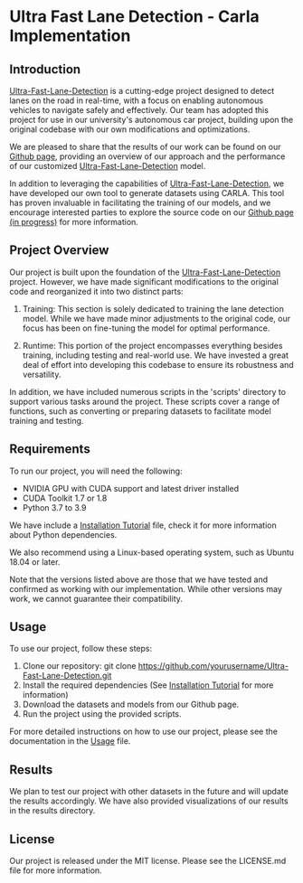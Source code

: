 <!-- @format -->

# Ultra Fast Lane Detection - Carla Implementation

## Introduction

[Ultra-Fast-Lane-Detection](https://github.com/cfzd/Ultra-Fast-Lane-Detection) is a cutting-edge project designed to detect lanes on the road in real-time, with a focus on enabling autonomous vehicles to navigate safely and effectively. Our team has adopted this project for use in our university's autonomous car project, building upon the original codebase with our own modifications and optimizations.

We are pleased to share that the results of our work can be found on our [Github page](https://github.com/khann160102/Ultra-Fast-Lane-Detection-Carla-Implementation), providing an overview of our approach and the performance of our customized [Ultra-Fast-Lane-Detection](https://github.com/cfzd/Ultra-Fast-Lane-Detection) model.

In addition to leveraging the capabilities of [Ultra-Fast-Lane-Detection](https://github.com/cfzd/Ultra-Fast-Lane-Detection), we have developed our own tool to generate datasets using CARLA. This tool has proven invaluable in facilitating the training of our models, and we encourage interested parties to explore the source code on our [Github page (in progress)](https://github.com/khann160102/Ultra-Fast-Lane-Detection-Carla-Implementation) for more information.

## Project Overview

Our project is built upon the foundation of the [Ultra-Fast-Lane-Detection](https://github.com/cfzd/Ultra-Fast-Lane-Detection) project. However, we have made significant modifications to the original code and reorganized it into two distinct parts:

1. Training:
   This section is solely dedicated to training the lane detection model. While we have made minor adjustments to the original code, our focus has been on fine-tuning the model for optimal performance.

2. Runtime:
   This portion of the project encompasses everything besides training, including testing and real-world use. We have invested a great deal of effort into developing this codebase to ensure its robustness and versatility.

In addition, we have included numerous scripts in the 'scripts' directory to support various tasks around the project. These scripts cover a range of functions, such as converting or preparing datasets to facilitate model training and testing.

## Requirements

To run our project, you will need the following:

- NVIDIA GPU with CUDA support and latest driver installed
- CUDA Toolkit 1.7 or 1.8
- Python 3.7 to 3.9

We have include a [Installation Tutorial](tutorial/INSTALL.md) file, check it for more information about Python dependencies.

We also recommend using a Linux-based operating system, such as Ubuntu 18.04 or later.

Note that the versions listed above are those that we have tested and confirmed as working with our implementation. While other versions may work, we cannot guarantee their compatibility.

## Usage

To use our project, follow these steps:

1. Clone our repository: git clone https://github.com/yourusername/Ultra-Fast-Lane-Detection.git
2. Install the required dependencies (See [Installation Tutorial](doc/INSTALL.md) for more information)
3. Download the datasets and models from our Github page.
4. Run the project using the provided scripts.

For more detailed instructions on how to use our project, please see the documentation in the [Usage](doc/USAGE.md) file.

## Results

We plan to test our project with other datasets in the future and will update the results accordingly. We have also provided visualizations of our results in the results directory.

## License

Our project is released under the MIT license. Please see the LICENSE.md file for more information.
